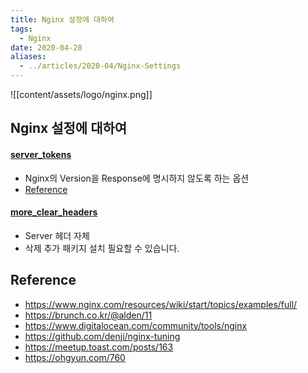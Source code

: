 ```yaml
---
title: Nginx 설정에 대하여
tags:
  - Nginx
date: 2020-04-28
aliases: 
  - ../articles/2020-04/Nginx-Settings
---
```

![[content/assets/logo/nginx.png]]
## Nginx 설정에 대하여
#### [server_tokens](http://nginx.org/en/docs/http/ngx_http_core_module.html#server_tokens)
- Nginx의 Version을 Response에 명시하지 않도록 하는 옵션
- [Reference](https://goodgid.github.io/Nginx-Option-Server-Tokens/)

#### [more_clear_headers](https://github.com/openresty/headers-more-nginx-module#more_clear_headers)
- Server 헤더 자체
- 삭제 추가 패키지 설치 필요할 수 있습니다.

## Reference
- <https://www.nginx.com/resources/wiki/start/topics/examples/full/>
- <https://brunch.co.kr/@alden/11>
- <https://www.digitalocean.com/community/tools/nginx>
- <https://github.com/denji/nginx-tuning>
- <https://meetup.toast.com/posts/163>
- <https://ohgyun.com/760>
